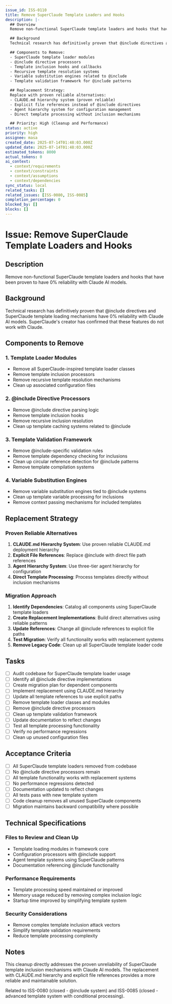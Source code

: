 ```yaml
---
issue_id: ISS-0110
title: Remove SuperClaude Template Loaders and Hooks
description: |-
  ## Overview
  Remove non-functional SuperClaude template loaders and hooks that have been proven to have 0% reliability with Claude AI models.

  ## Background
  Technical research has definitively proven that @include directives and SuperClaude template loading mechanisms have 0% reliability with Claude AI models. SuperClaude's creator has confirmed that these features do not work with Claude.

  ## Components to Remove:
  - SuperClaude template loader modules
  - @include directive processors
  - Template inclusion hooks and callbacks
  - Recursive template resolution systems
  - Variable substitution engines related to @include
  - Template validation framework for @include patterns

  ## Replacement Strategy:
  Replace with proven reliable alternatives:
  - CLAUDE.md hierarchy system (proven reliable)
  - Explicit file references instead of @include directives  
  - Agent hierarchy system for configuration management
  - Direct template processing without inclusion mechanisms

  ## Priority: High (Cleanup and Performance)
status: active
priority: high
assignee: masa
created_date: 2025-07-14T01:48:03.000Z
updated_date: 2025-07-14T01:48:03.000Z
estimated_tokens: 8000
actual_tokens: 0
ai_context:
  - context/requirements
  - context/constraints
  - context/assumptions
  - context/dependencies
sync_status: local
related_tasks: []
related_issues: [ISS-0080, ISS-0085]
completion_percentage: 0
blocked_by: []
blocks: []
---
```


# Issue: Remove SuperClaude Template Loaders and Hooks

## Description
Remove non-functional SuperClaude template loaders and hooks that have been proven to have 0% reliability with Claude AI models.

## Background
Technical research has definitively proven that @include directives and SuperClaude template loading mechanisms have 0% reliability with Claude AI models. SuperClaude's creator has confirmed that these features do not work with Claude.

## Components to Remove

### 1. Template Loader Modules
- Remove all SuperClaude-inspired template loader classes
- Remove template inclusion processors
- Remove recursive template resolution mechanisms
- Clean up associated configuration files

### 2. @include Directive Processors
- Remove @include directive parsing logic
- Remove template inclusion hooks
- Remove recursive inclusion resolution
- Clean up template caching systems related to @include

### 3. Template Validation Framework
- Remove @include-specific validation rules
- Remove template dependency checking for inclusions
- Clean up circular reference detection for @include patterns
- Remove template compilation systems

### 4. Variable Substitution Engines
- Remove variable substitution engines tied to @include systems
- Clean up template variable processing for inclusions
- Remove context passing mechanisms for included templates

## Replacement Strategy

### Proven Reliable Alternatives
1. **CLAUDE.md Hierarchy System**: Use proven reliable CLAUDE.md deployment hierarchy
2. **Explicit File References**: Replace @include with direct file path references
3. **Agent Hierarchy System**: Use three-tier agent hierarchy for configuration
4. **Direct Template Processing**: Process templates directly without inclusion mechanisms

### Migration Approach
1. **Identify Dependencies**: Catalog all components using SuperClaude template loaders
2. **Create Replacement Implementations**: Build direct alternatives using reliable patterns
3. **Update References**: Change all @include references to explicit file paths
4. **Test Migration**: Verify all functionality works with replacement systems
5. **Remove Legacy Code**: Clean up all SuperClaude template loader code

## Tasks
- [ ] Audit codebase for SuperClaude template loader usage
- [ ] Identify all @include directive implementations
- [ ] Create migration plan for dependent components
- [ ] Implement replacement using CLAUDE.md hierarchy
- [ ] Update all template references to use explicit paths
- [ ] Remove template loader classes and modules
- [ ] Remove @include directive processors
- [ ] Clean up template validation framework
- [ ] Update documentation to reflect changes
- [ ] Test all template processing functionality
- [ ] Verify no performance regressions
- [ ] Clean up unused configuration files

## Acceptance Criteria
- [ ] All SuperClaude template loaders removed from codebase
- [ ] No @include directive processors remain
- [ ] All template functionality works with replacement systems
- [ ] No performance regressions detected
- [ ] Documentation updated to reflect changes
- [ ] All tests pass with new template system
- [ ] Code cleanup removes all unused SuperClaude components
- [ ] Migration maintains backward compatibility where possible

## Technical Specifications

### Files to Review and Clean Up
- Template loading modules in framework core
- Configuration processors with @include support
- Agent template systems using SuperClaude patterns
- Documentation referencing @include functionality

### Performance Requirements
- Template processing speed maintained or improved
- Memory usage reduced by removing complex inclusion logic
- Startup time improved by simplifying template system

### Security Considerations
- Remove complex template inclusion attack vectors
- Simplify template validation requirements
- Reduce template processing complexity

## Notes
This cleanup directly addresses the proven unreliability of SuperClaude template inclusion mechanisms with Claude AI models. The replacement with CLAUDE.md hierarchy and explicit file references provides a more reliable and maintainable solution.

Related to ISS-0080 (closed - @include system) and ISS-0085 (closed - advanced template system with conditional processing).